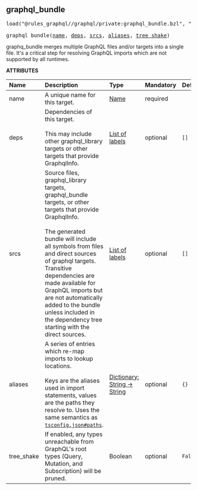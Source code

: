 <!-- Generated with Stardoc: http://skydoc.bazel.build -->



<a id="graphql_bundle"></a>

## graphql_bundle

<pre>
load("@rules_graphql//graphql/private:graphql_bundle.bzl", "graphql_bundle")

graphql_bundle(<a href="#graphql_bundle-name">name</a>, <a href="#graphql_bundle-deps">deps</a>, <a href="#graphql_bundle-srcs">srcs</a>, <a href="#graphql_bundle-aliases">aliases</a>, <a href="#graphql_bundle-tree_shake">tree_shake</a>)
</pre>

graphq_bundle merges multiple GraphQL files and/or targets into a single file.
It's a critical step for resolving GraphQL imports which are not supported by
all runtimes.

**ATTRIBUTES**


| Name  | Description | Type | Mandatory | Default |
| :------------- | :------------- | :------------- | :------------- | :------------- |
| <a id="graphql_bundle-name"></a>name |  A unique name for this target.   | <a href="https://bazel.build/concepts/labels#target-names">Name</a> | required |  |
| <a id="graphql_bundle-deps"></a>deps |  Dependencies of this target.<br><br>This may include other graphql_library targets or other targets that provide GraphqlInfo.   | <a href="https://bazel.build/concepts/labels">List of labels</a> | optional |  `[]`  |
| <a id="graphql_bundle-srcs"></a>srcs |  Source files, graphql_library targets, graphql_bundle targets, or other targets that provide GraphqlInfo.<br><br>The generated bundle will include all symbols from files and direct sources of graphql targets. Transitive dependencies are made available for GraphQL imports but are not automatically added to the bundle unless included in the dependency tree starting with the direct sources.   | <a href="https://bazel.build/concepts/labels">List of labels</a> | optional |  `[]`  |
| <a id="graphql_bundle-aliases"></a>aliases |  A series of entries which re-map imports to lookup locations.<br><br>Keys are the aliases used in import statements, values are the paths they resolve to. Uses the same semantics as [`tsconfig.json#paths`](https://www.typescriptlang.org/tsconfig/#paths).   | <a href="https://bazel.build/rules/lib/dict">Dictionary: String -> String</a> | optional |  `{}`  |
| <a id="graphql_bundle-tree_shake"></a>tree_shake |  If enabled, any types unreachable from GraphQL's root types (Query, Mutation, and Subscription) will be pruned.   | Boolean | optional |  `False`  |


